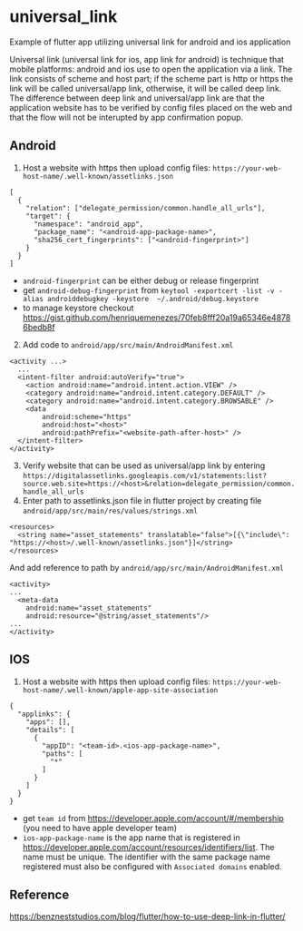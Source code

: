 # universal_link

Example of flutter app utilizing universal link for android and ios application

Universal link (universal link for ios, app link for android) is technique that mobile platforms: android and ios use to open the application via a link. The link consists of scheme and host part; if the scheme part is http or https the link will be called universal/app link, otherwise, it will be called deep link. The difference between deep link and universal/app link are that the application website has to be verified by config files placed on the web and that the flow will not be interupted by app confirmation popup.

## Android

  1. Host a website with https then upload config files: `https://your-web-host-name/.well-known/assetlinks.json`

    [
      {
        "relation": ["delegate_permission/common.handle_all_urls"],
        "target": {
          "namespace": "android_app",
          "package_name": "<android-app-package-name>",
          "sha256_cert_fingerprints": ["<android-fingerprint>"]
        }
      }
    ]
    
   * `android-fingerprint` can be either debug or release fingerprint
   * get `android-debug-fingerprint` from `keytool -exportcert -list -v -alias androiddebugkey -keystore  ~/.android/debug.keystore`
   * to manage keystore checkout https://gist.github.com/henriquemenezes/70feb8fff20a19a65346e48786bedb8f
    
  2. Add code to `android/app/src/main/AndroidManifest.xml`
  
  ```
  <activity ...>
    ...
    <intent-filter android:autoVerify="true">
      <action android:name="android.intent.action.VIEW" />
      <category android:name="android.intent.category.DEFAULT" />
      <category android:name="android.intent.category.BROWSABLE" />
      <data
          android:scheme="https"
          android:host="<host>"
          android:pathPrefix="<website-path-after-host>" />
    </intent-filter>
  </activity>
  ```
  
  3. Verify website that can be used as universal/app link by entering `https://digitalassetlinks.googleapis.com/v1/statements:list?source.web.site=https://<host>&relation=delegate_permission/common.handle_all_urls`
  4. Enter path to assetlinks.json file in flutter project by creating file `android/app/src/main/res/values/strings.xml`
  
  ```
  <resources>
    <string name="asset_statements" translatable="false">[{\"include\": "https://<host>/.well-known/assetlinks.json"}]</string>
  </resources>
  ```
  
  And add reference to path by `android/app/src/main/AndroidManifest.xml`
  
  ```
  <activity>
  ...
    <meta-data
      android:name="asset_statements"
      android:resource="@string/asset_statements"/>
  ...
  </activity>
  ```

  
## IOS

  1. Host a website with https then upload config files: `https://your-web-host-name/.well-known/apple-app-site-association`
  
    {
      "applinks": {
        "apps": [],
        "details": [
          {
            "appID": "<team-id>.<ios-app-package-name>",
            "paths": [
              "*"
            ]
          }
        ]
      }
    }
  
   * get `team id` from https://developer.apple.com/account/#/membership (you need to have apple developer team)
   * `ios-app-package-name` is the app name that is registered in https://developer.apple.com/account/resources/identifiers/list. The name must be unique. The identifier with the same package name registered must also be configured with `Associated domains` enabled.

## Reference

https://benzneststudios.com/blog/flutter/how-to-use-deep-link-in-flutter/
